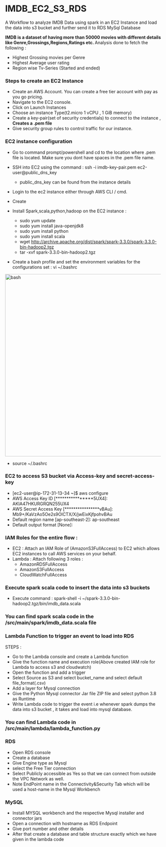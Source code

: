 # IMDB_EC2_S3_RDS
A Workflow to analyze IMDB Data using spark in an EC2 Instance and load the data into s3 bucket and further send it to RDS MySql Database

<b> IMDB is a dataset of having more than 50000 movies with different details like Genre,Grossings,Regions,Ratings etc. </b>
Analysis done to fetch the following :
* Highest Grossing movies per Genre
* Highest Average user rating
* Region wise Tv-Series (Started and ended)

<h3> Steps to create an EC2 Instance </h3>

* Create an AWS Account. You can create a free tier account with pay as you go pricing.
* Navigate to the EC2 console.
* Click on Launch Instances
* Choose an instance Type(t2.micro 1 vCPU , 1 GiB memory)
* Create a key-pair(set of security credentials) to connect to the instance ,<b> Creates a .pem file </b>
* Give security group rules to control traffic for our instance.

<h3> EC2 instance configuration </h3> 

* Go to command prompt/powershell and cd to the location where .pem file is located. Make sure you dont have spaces in the .pem file name.
* SSH into EC2 using the command : ssh -i imdb-key-pair.pem ec2-user@public_dns_key 
  * public_dns_key can be found from the instance details
* Login to the ec2 instance either through AWS CLI / cmd.
* Create 
* Install Spark,scala,python,hadoop on the EC2 instance :
   * sudo yum update
   * sudo yum install java-openjdk8
   * sudo yum install python
   * sudo yum install scala
   * wget http://archive.apache.org/dist/spark/spark-3.3.0/spark-3.3.0-bin-hadoop2.tgz
   * tar -xvf spark-3.3.0-bin-hadoop2.tgz
   
* Create a bash profile and set the environment variables for the configurations set :
vi ~/.bashrc
<img width="588" alt="bash" src="https://user-images.githubusercontent.com/68941492/233819613-1a0bfa83-e917-4f63-9c3e-c05c7e162502.png">

* source ~/.bashrc

<h3> EC2 to access S3 bucket via Access-key and secret-access-key </h3>

* [ec2-user@ip-172-31-13-34 ~]$ aws configure
* AWS Access Key ID [****************5UX4]: AKIA47HKURGRQN255UX4
* AWS Secret Access Key [****************vBAu]: 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
* Default region name [ap-southeast-2]: ap-southeast
* Default output format [None]: 
 
<h3> IAM Roles for the entire flow : </h3>

* EC2 : Attach an IAM Role of (AmazonS3FullAccess) to EC2 which allows EC2 instances to call AWS services on your behalf.
* Lambda : Attach following 3 roles :
  * AmazonRDSFullAccess
  * AmazonS3FullAccess
  * CloudWatchFullAccess

<h3> Execute spark scala code to insert the data into s3 buckets </h3>

* Execute command : 	spark-shell -i ~/spark-3.3.0-bin-hadoop2.tgz/bin/imdb_data.scala

<h3> You can find spark scala code in the /src/main/spark/imdb_data.scala file </h3>


<h3> <b> Lambda Function to trigger an event to load into RDS </b> </h3>

STEPS :
* Go to the Lambda console and create a Lambda function
* Give the function name and execution role(Above created IAM role for Lambda to access s3 and cloudwatch)
* Open the function and add a trigger
* Select Source as S3 and select bucket_name and select default file_format(.csv)
* Add a layer for Mysql connection
* Give the Python Mysql connector Jar file ZIP file and select python 3.8 as Runtime
* Write Lambda code to trigger the event i.e whenever spark dumps the data into s3 bucket , it takes and load into mysql database.

<h3> You can find Lambda code in /src/main/lambda/lambda_function.py </h3>

<h3> RDS </h3>

* Open RDS console 
* Create a database
* Give Engine type as Mysql
* select the Free Tier connection
* Select Publicly accessible as Yes so that we can connect from outside the VPC Network as well.
* Note EndPoint name in the Connectivity&Security Tab which will be used a host-name in the Mysql Workbench

<h3> MySQL </h3>

* Install MYSQL workbench and the respective Mysql installer and connector jars
* Open a connection with hostname as RDS Endpoint
* Give port number and other details
* After that create a database and table structure exactly which we have given in the lambda code
